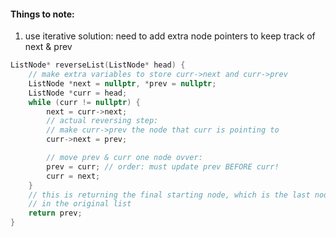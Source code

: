 #### Things to note:
1. use iterative solution: need to add extra node pointers to keep track of next & prev


```cpp
ListNode* reverseList(ListNode* head) {
    // make extra variables to store curr->next and curr->prev
    ListNode *next = nullptr, *prev = nullptr;
    ListNode *curr = head;
    while (curr != nullptr) {
        next = curr->next;
        // actual reversing step:
        // make curr->prev the node that curr is pointing to
        curr->next = prev;

        // move prev & curr one node ovver:
        prev = curr; // order: must update prev BEFORE curr!
        curr = next; 
    }
    // this is returning the final starting node, which is the last node 
    // in the original list
    return prev;
}

```
